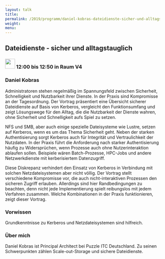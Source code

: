 ```yaml
---
layout: talk
title:
permalink: /2019/programm/daniel-kobras-dateidienste-sicher-und-alltagstauglich/
weight:
menu:
---
```

## Dateidienste - sicher und alltagstauglich

### <img height = "32" src="../../../images/talk.svg"> 12:00 bis 12:50 in Raum V4

### Daniel Kobras

Administratoren stehen regelmäßig im Spannungsfeld zwischen
Sicherheit, Schnelligkeit und Nutzbarkeit ihrer Dienste. In der Praxis
sind Kompromisse an der Tagesordnung.  Der Vortrag präsentiert eine
Übersicht sicherer Dateidienste auf Basis von Kerberos, vergleicht den
Funktionsumfang und zeigt Lösungswege für den Alltag, die die
Nutzbarkeit der Dienste wahren, ohne Sicherheit und Schnelligkeit aufs
Spiel zu setzen.

NFS und SMB, aber auch einige spezielle Dateisysteme wie Lustre, setzen auf Kerberos, wenn es um das Thema Sicherheit geht. Neben der starken
Authentisierung sorgt Kerberos auch für Integrität und Vertraulichkeit der
Nutzdaten. In der Praxis führt die Anforderung nach starker Authentisierung
häufig zu Widersprüchen, wenn Prozesse auch ohne Nutzerinteraktion ablaufen sollen. Beispiele wären Batch-Prozesse, HPC-Jobs und andere Netzwerkdienste mit kerberisiertem Datenzugriff.

Diese Diskrepanz verhindert den Einsatz von Kerberos in Verbindung mit solchen Netzdateisystemen aber nicht völlig. Der Vortrag stellt verschiedene
Kompromisse vor, die auch nicht-interaktiven Prozessen den sicheren Zugriff
erlauben. Allerdings sind hier Randbedingungen zu beachten, denn nicht jede
Implementierung spielt reibungslos mit jedem Verfahren zusammen. Welche
Kombinationen in der Praxis funktionieren, zeigt dieser Vortrag.

### Vorwissen

Grundkenntnisse zu Kerberos und Netzdateisystemen sind hilfreich.

### Über mich

Daniel Kobras ist Principal Architect bei Puzzle ITC Deutschland. Zu seinen Schwerpunkten zählen Scale-out-Storage und sichere Dateidienste.

